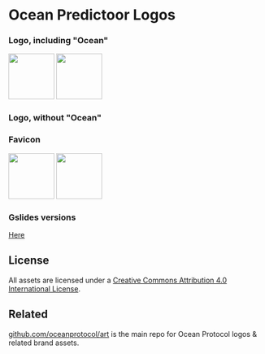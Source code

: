 # Ocean Predictoor Logos

### Logo, including "Ocean"

<img src="logo.png" width="90" />

<img src="logo-white.png" width="90" />

### Logo, without "Ocean"

### Favicon

<img src="favicon-black.png" width="90" />

<img src="favicon-white.png" width="90" />

### Gslides versions

[Here](https://docs.google.com/presentation/d/18D5b16p9re0g-IyZ5h0Db3Qb9zcLcmJGg4NwalN2h3g/edit#slide=id.g20f5357f625_0_1666)

## License

All assets are licensed under a [Creative Commons Attribution 4.0 International License](http://creativecommons.org/licenses/by/4.0/).

## Related

[github.com/oceanprotocol/art](https://github.com/oceanprotocol/art) is the main repo for Ocean Protocol logos & related brand assets.